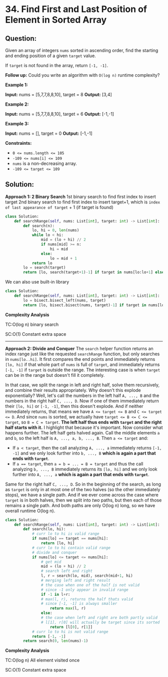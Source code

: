 
# 34. Find First and Last Position of Element in Sorted Array

## Question:

Given an array of integers  `nums`  sorted in ascending order, find the starting and ending position of a given  `target`  value.

If  `target`  is not found in the array, return  `[-1, -1]`.

**Follow up:** Could you write an algorithm with `O(log n)`  runtime complexity?

**Example 1:**

**Input:** nums = [5,7,7,8,8,10], target = 8
**Output:** [3,4]

**Example 2:**

**Input:** nums = [5,7,7,8,8,10], target = 6
**Output:** [-1,-1]

**Example 3:**

**Input:** nums = [], target = 0
**Output:** [-1,-1]

**Constraints:**

-   `0 <= nums.length <= 105`
-   `-109 <= nums[i] <= 109`
-   `nums`  is a non-decreasing array.
-   `-109 <= target <= 109`
## Solution:

**Approach 1: 2 Binary Search**
1st binary search to find first index to insert target
2nd binary search to find first index to insert target+1, which is `index of last appearance of target` + 1 (if target is found)
```python
class Solution:
    def searchRange(self, nums: List[int], target: int) -> List[int]:
        def search(n):
            lo, hi = 0, len(nums)
            while lo < hi:
                mid = (lo + hi) // 2
                if nums[mid] >= n:
                    hi = mid
                else:
                    lo = mid + 1
            return lo
        lo = search(target)
        return [lo, search(target+1)-1] if target in nums[lo:lo+1] else [-1, -1]
```
We can also use built-in library
```python
class Solution:
    def searchRange(self, nums: List[int], target: int) -> List[int]:
        lo = bisect.bisect_left(nums, target)
        return [lo, bisect.bisect(nums, target)-1] if target in nums[lo:lo+1] else [-1, -1]
```
  
**Complexity Analysis**

  

TC:O(log n) binary search

SC:O(1) Constant extra space

----------

**Approach 2: Divide and Conquer**
The  `search`  helper function returns an index range just like the requested  `searchRange`  function, but only searches in  `nums[lo..hi]`. It first compares the end points and immediately returns  `[lo, hi]`  if that whole part of  `nums`  is full of  `target`, and immediately returns  `[-1, -1]`  if  `target`  is outside the range. The interesting case is when  `target`  can be in the range but doesn't fill it completely.

In that case, we split the range in left and right half, solve them recursively, and combine their results appropriately. Why doesn't this explode exponentially? Well, let's call the numbers in the left half  `A, ..., B`  and the numbers in the right half  `C, ..., D`. Now if one of them immediately return their  `[lo, hi]`  or  `[-1, -1]`, then this doesn't explode. And if neither immediately returns, that means we have  `A <= target <= B`  and  `C <= target <= D`. And since  `nums`  is sorted, we actually have  `target <= B <= C <= target`, so  `B = C = target`.  **The left half thus ends with  `target`  and the right half starts with it.**  I highlight that because it's important. Now consider what happens further. The left half gets halved again. Call the middle elements  `a`  and  `b`, so the left half is  `A, ..., a, b, ..., B`. Then  `a <= target`  and:

-   If  `a < target`, then the call analyzing  `A, ..., a`  immediately returns  `[-1, -1]`  and we only look further into  `b, ..., B`  **which is again a part that ends with  `target`**.
-   If  `a == target`, then  `a = b = ... = B = target`  and thus the call analyzing  `b, ..., B`  immediately returns its  `[lo, hi]`  and we only look further into  `A, ..., a`  **which is again a part that ends with  `target`**.

Same for the right half  `C, ..., D`. So in the beginning of the search, as long as  `target`  is only in at most one of the two halves (so the other immediately stops), we have a single path. And if we ever come across the case where  `target`  is in both halves, then we split into  _two_  paths, but then each of those remains a single path. And both paths are only O(log n) long, so we have overall runtime O(log n).
  
```python
class Solution:
    def searchRange(self, nums: List[int], target: int) -> List[int]:
        def search(lo, hi):
            # curr lo to hi is valid range
            if nums[lo] == target == nums[hi]:
                return [lo, hi]
            # curr lo to hi contain valid range
            # divide and conquer
            if nums[lo] <= target <= nums[hi]:
                # get mid
                mid = (lo + hi) // 2
                # search left and right
                l, r = search(lo, mid), search(mid+1, hi)
                # merging left and right result
                # the case when one of the half is not valid
                # since -1 only appear in invalid range
                if -1 in l+r:
                # max(l, r), returns the half thats valid
                # since [-1, -1] is always smaller
	                return max(l, r)
                else:
                # the case when left and right are both partly valid
                # l[1], r[0] will actually be target since its sorted
	                return [l[0], r[1]]
            # curr lo to hi is not valid range
            return [-1, -1]
        return search(0, len(nums)-1)

```
**Complexity Analysis**

  

TC:O(log n) All element visited once

SC:O(1) Constant extra space
